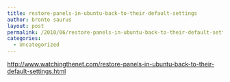 ```yaml
---
title: restore-panels-in-ubuntu-back-to-their-default-settings
author: bronto saurus
layout: post
permalink: /2010/06/restore-panels-in-ubuntu-back-to-their-default-settings/
categories:
  - Uncategorized
---
```

<http://www.watchingthenet.com/restore-panels-in-ubuntu-back-to-their-default-settings.html>